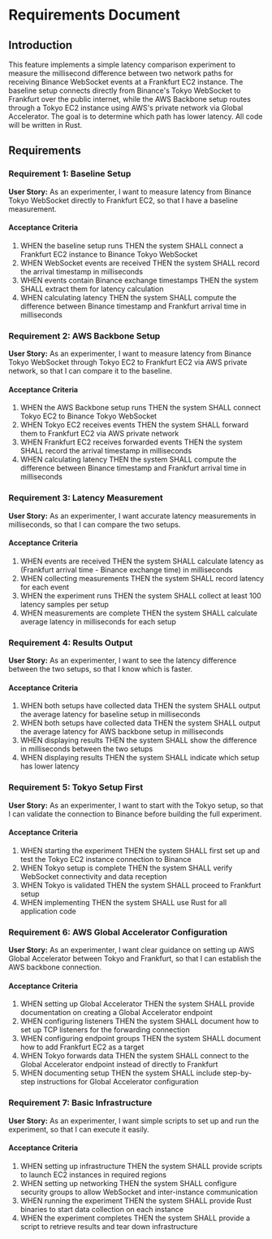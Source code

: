 # Requirements Document

## Introduction

This feature implements a simple latency comparison experiment to measure the millisecond difference between two network paths for receiving Binance WebSocket events at a Frankfurt EC2 instance. The baseline setup connects directly from Binance's Tokyo WebSocket to Frankfurt over the public internet, while the AWS Backbone setup routes through a Tokyo EC2 instance using AWS's private network via Global Accelerator. The goal is to determine which path has lower latency. All code will be written in Rust.

## Requirements

### Requirement 1: Baseline Setup

**User Story:** As an experimenter, I want to measure latency from Binance Tokyo WebSocket directly to Frankfurt EC2, so that I have a baseline measurement.

#### Acceptance Criteria

1. WHEN the baseline setup runs THEN the system SHALL connect a Frankfurt EC2 instance to Binance Tokyo WebSocket
2. WHEN WebSocket events are received THEN the system SHALL record the arrival timestamp in milliseconds
3. WHEN events contain Binance exchange timestamps THEN the system SHALL extract them for latency calculation
4. WHEN calculating latency THEN the system SHALL compute the difference between Binance timestamp and Frankfurt arrival time in milliseconds

### Requirement 2: AWS Backbone Setup

**User Story:** As an experimenter, I want to measure latency from Binance Tokyo WebSocket through Tokyo EC2 to Frankfurt EC2 via AWS private network, so that I can compare it to the baseline.

#### Acceptance Criteria

1. WHEN the AWS Backbone setup runs THEN the system SHALL connect Tokyo EC2 to Binance Tokyo WebSocket
2. WHEN Tokyo EC2 receives events THEN the system SHALL forward them to Frankfurt EC2 via AWS private network
3. WHEN Frankfurt EC2 receives forwarded events THEN the system SHALL record the arrival timestamp in milliseconds
4. WHEN calculating latency THEN the system SHALL compute the difference between Binance timestamp and Frankfurt arrival time in milliseconds

### Requirement 3: Latency Measurement

**User Story:** As an experimenter, I want accurate latency measurements in milliseconds, so that I can compare the two setups.

#### Acceptance Criteria

1. WHEN events are received THEN the system SHALL calculate latency as (Frankfurt arrival time - Binance exchange time) in milliseconds
2. WHEN collecting measurements THEN the system SHALL record latency for each event
3. WHEN the experiment runs THEN the system SHALL collect at least 100 latency samples per setup
4. WHEN measurements are complete THEN the system SHALL calculate average latency in milliseconds for each setup

### Requirement 4: Results Output

**User Story:** As an experimenter, I want to see the latency difference between the two setups, so that I know which is faster.

#### Acceptance Criteria

1. WHEN both setups have collected data THEN the system SHALL output the average latency for baseline setup in milliseconds
2. WHEN both setups have collected data THEN the system SHALL output the average latency for AWS backbone setup in milliseconds
3. WHEN displaying results THEN the system SHALL show the difference in milliseconds between the two setups
4. WHEN displaying results THEN the system SHALL indicate which setup has lower latency

### Requirement 5: Tokyo Setup First

**User Story:** As an experimenter, I want to start with the Tokyo setup, so that I can validate the connection to Binance before building the full experiment.

#### Acceptance Criteria

1. WHEN starting the experiment THEN the system SHALL first set up and test the Tokyo EC2 instance connection to Binance
2. WHEN Tokyo setup is complete THEN the system SHALL verify WebSocket connectivity and data reception
3. WHEN Tokyo is validated THEN the system SHALL proceed to Frankfurt setup
4. WHEN implementing THEN the system SHALL use Rust for all application code

### Requirement 6: AWS Global Accelerator Configuration

**User Story:** As an experimenter, I want clear guidance on setting up AWS Global Accelerator between Tokyo and Frankfurt, so that I can establish the AWS backbone connection.

#### Acceptance Criteria

1. WHEN setting up Global Accelerator THEN the system SHALL provide documentation on creating a Global Accelerator endpoint
2. WHEN configuring listeners THEN the system SHALL document how to set up TCP listeners for the forwarding connection
3. WHEN configuring endpoint groups THEN the system SHALL document how to add Frankfurt EC2 as a target
4. WHEN Tokyo forwards data THEN the system SHALL connect to the Global Accelerator endpoint instead of directly to Frankfurt
5. WHEN documenting setup THEN the system SHALL include step-by-step instructions for Global Accelerator configuration

### Requirement 7: Basic Infrastructure

**User Story:** As an experimenter, I want simple scripts to set up and run the experiment, so that I can execute it easily.

#### Acceptance Criteria

1. WHEN setting up infrastructure THEN the system SHALL provide scripts to launch EC2 instances in required regions
2. WHEN setting up networking THEN the system SHALL configure security groups to allow WebSocket and inter-instance communication
3. WHEN running the experiment THEN the system SHALL provide Rust binaries to start data collection on each instance
4. WHEN the experiment completes THEN the system SHALL provide a script to retrieve results and tear down infrastructure
